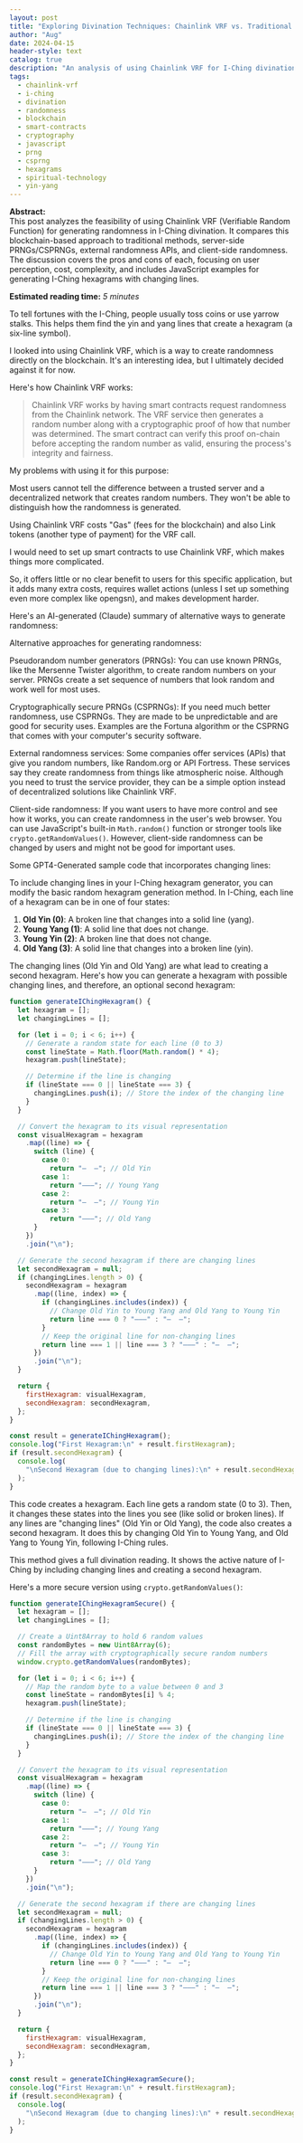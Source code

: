 ```yaml
---
layout: post
title: "Exploring Divination Techniques: Chainlink VRF vs. Traditional Randomness Methods"
author: "Aug"
date: 2024-04-15
header-style: text
catalog: true
description: "An analysis of using Chainlink VRF for I-Ching divination, comparing it to traditional methods and other randomness generation techniques like PRNGs and client-side randomness. Discusses pros, cons, and includes JavaScript examples for hexagram generation with changing lines."
tags:
  - chainlink-vrf
  - i-ching
  - divination
  - randomness
  - blockchain
  - smart-contracts
  - cryptography
  - javascript
  - prng
  - csprng
  - hexagrams
  - spiritual-technology
  - yin-yang
---
```


**Abstract:**  
This post analyzes the feasibility of using Chainlink VRF (Verifiable Random Function) for generating randomness in I-Ching divination. It compares this blockchain-based approach to traditional methods, server-side PRNGs/CSPRNGs, external randomness APIs, and client-side randomness. The discussion covers the pros and cons of each, focusing on user perception, cost, complexity, and includes JavaScript examples for generating I-Ching hexagrams with changing lines.

**Estimated reading time:** _5 minutes_

To tell fortunes with the I-Ching, people usually toss coins or use yarrow stalks. This helps them find the yin and yang lines that create a hexagram (a six-line symbol).

I looked into using Chainlink VRF, which is a way to create randomness directly on the blockchain. It's an interesting idea, but I ultimately decided against it for now.

Here's how Chainlink VRF works:

> Chainlink VRF works by having smart contracts request randomness from the Chainlink network. The VRF service then generates a random number along with a cryptographic proof of how that number was determined. The smart contract can verify this proof on-chain before accepting the random number as valid, ensuring the process's integrity and fairness.

My problems with using it for this purpose:

Most users cannot tell the difference between a trusted server and a decentralized network that creates random numbers. They won't be able to distinguish how the randomness is generated.

Using Chainlink VRF costs "Gas" (fees for the blockchain) and also Link tokens (another type of payment) for the VRF call.

I would need to set up smart contracts to use Chainlink VRF, which makes things more complicated.

So, it offers little or no clear benefit to users for this specific application, but it adds many extra costs, requires wallet actions (unless I set up something even more complex like opengsn), and makes development harder.

Here's an AI-generated (Claude) summary of alternative ways to generate randomness:

Alternative approaches for generating randomness:

Pseudorandom number generators (PRNGs): You can use known PRNGs, like the Mersenne Twister algorithm, to create random numbers on your server. PRNGs create a set sequence of numbers that look random and work well for most uses.

Cryptographically secure PRNGs (CSPRNGs): If you need much better randomness, use CSPRNGs. They are made to be unpredictable and are good for security uses. Examples are the Fortuna algorithm or the CSPRNG that comes with your computer's security software.

External randomness services: Some companies offer services (APIs) that give you random numbers, like Random.org or API Fortress. These services say they create randomness from things like atmospheric noise. Although you need to trust the service provider, they can be a simple option instead of decentralized solutions like Chainlink VRF.

Client-side randomness: If you want users to have more control and see how it works, you can create randomness in the user's web browser. You can use JavaScript's built-in `Math.random()` function or stronger tools like `crypto.getRandomValues()`. However, client-side randomness can be changed by users and might not be good for important uses.

Some GPT4-Generated sample code that incorporates changing lines:

To include changing lines in your I-Ching hexagram generator, you can modify the basic random hexagram generation method. In I-Ching, each line of a hexagram can be in one of four states:

1.  **Old Yin (0)**: A broken line that changes into a solid line (yang).
2.  **Young Yang (1)**: A solid line that does not change.
3.  **Young Yin (2)**: A broken line that does not change.
4.  **Old Yang (3)**: A solid line that changes into a broken line (yin).

The changing lines (Old Yin and Old Yang) are what lead to creating a second hexagram. Here's how you can generate a hexagram with possible changing lines, and therefore, an optional second hexagram:

```javascript
function generateIChingHexagram() {
  let hexagram = [];
  let changingLines = [];

  for (let i = 0; i < 6; i++) {
    // Generate a random state for each line (0 to 3)
    const lineState = Math.floor(Math.random() * 4);
    hexagram.push(lineState);

    // Determine if the line is changing
    if (lineState === 0 || lineState === 3) {
      changingLines.push(i); // Store the index of the changing line
    }
  }

  // Convert the hexagram to its visual representation
  const visualHexagram = hexagram
    .map((line) => {
      switch (line) {
        case 0:
          return "—  —"; // Old Yin
        case 1:
          return "———"; // Young Yang
        case 2:
          return "—  —"; // Young Yin
        case 3:
          return "———"; // Old Yang
      }
    })
    .join("\n");

  // Generate the second hexagram if there are changing lines
  let secondHexagram = null;
  if (changingLines.length > 0) {
    secondHexagram = hexagram
      .map((line, index) => {
        if (changingLines.includes(index)) {
          // Change Old Yin to Young Yang and Old Yang to Young Yin
          return line === 0 ? "———" : "—  —";
        }
        // Keep the original line for non-changing lines
        return line === 1 || line === 3 ? "———" : "—  —";
      })
      .join("\n");
  }

  return {
    firstHexagram: visualHexagram,
    secondHexagram: secondHexagram,
  };
}

const result = generateIChingHexagram();
console.log("First Hexagram:\n" + result.firstHexagram);
if (result.secondHexagram) {
  console.log(
    "\nSecond Hexagram (due to changing lines):\n" + result.secondHexagram
  );
}
```

This code creates a hexagram. Each line gets a random state (0 to 3). Then, it changes these states into the lines you see (like solid or broken lines). If any lines are "changing lines" (Old Yin or Old Yang), the code also creates a second hexagram. It does this by changing Old Yin to Young Yang, and Old Yang to Young Yin, following I-Ching rules.

This method gives a full divination reading. It shows the active nature of I-Ching by including changing lines and creating a second hexagram.

Here's a more secure version using `crypto.getRandomValues()`:

```javascript
function generateIChingHexagramSecure() {
  let hexagram = [];
  let changingLines = [];

  // Create a Uint8Array to hold 6 random values
  const randomBytes = new Uint8Array(6);
  // Fill the array with cryptographically secure random numbers
  window.crypto.getRandomValues(randomBytes);

  for (let i = 0; i < 6; i++) {
    // Map the random byte to a value between 0 and 3
    const lineState = randomBytes[i] % 4;
    hexagram.push(lineState);

    // Determine if the line is changing
    if (lineState === 0 || lineState === 3) {
      changingLines.push(i); // Store the index of the changing line
    }
  }

  // Convert the hexagram to its visual representation
  const visualHexagram = hexagram
    .map((line) => {
      switch (line) {
        case 0:
          return "—  —"; // Old Yin
        case 1:
          return "———"; // Young Yang
        case 2:
          return "—  —"; // Young Yin
        case 3:
          return "———"; // Old Yang
      }
    })
    .join("\n");

  // Generate the second hexagram if there are changing lines
  let secondHexagram = null;
  if (changingLines.length > 0) {
    secondHexagram = hexagram
      .map((line, index) => {
        if (changingLines.includes(index)) {
          // Change Old Yin to Young Yang and Old Yang to Young Yin
          return line === 0 ? "———" : "—  —";
        }
        // Keep the original line for non-changing lines
        return line === 1 || line === 3 ? "———" : "—  —";
      })
      .join("\n");
  }

  return {
    firstHexagram: visualHexagram,
    secondHexagram: secondHexagram,
  };
}

const result = generateIChingHexagramSecure();
console.log("First Hexagram:\n" + result.firstHexagram);
if (result.secondHexagram) {
  console.log(
    "\nSecond Hexagram (due to changing lines):\n" + result.secondHexagram
  );
}
```
